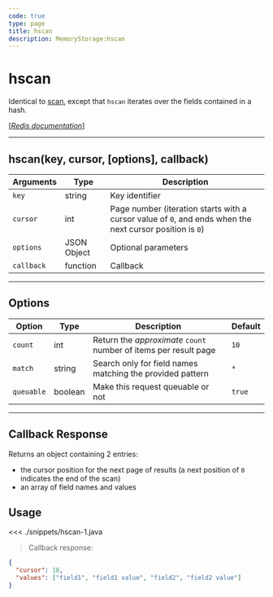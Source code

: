 ```yaml
---
code: true
type: page
title: hscan
description: MemoryStorage:hscan
---
```


# hscan

Identical to [scan](/sdk/android/3/core-classes/memory-storage/scan), except that `hscan` iterates over the fields contained in a hash.

[[_Redis documentation_]](https://redis.io/commands/hscan)

---

## hscan(key, cursor, [options], callback)

| Arguments  | Type        | Description                                                                                              |
| ---------- | ----------- | -------------------------------------------------------------------------------------------------------- |
| `key`      | string      | Key identifier                                                                                           |
| `cursor`   | int         | Page number (iteration starts with a cursor value of `0`, and ends when the next cursor position is `0`) |
| `options`  | JSON Object | Optional parameters                                                                                      |
| `callback` | function    | Callback                                                                                                 |

---

## Options

| Option     | Type    | Description                                                      | Default |
| ---------- | ------- | ---------------------------------------------------------------- | ------- |
| `count`    | int     | Return the _approximate_ `count` number of items per result page | `10`    |
| `match`    | string  | Search only for field names matching the provided pattern        | `*`     |
| `queuable` | boolean | Make this request queuable or not                                | `true`  |

---

## Callback Response

Returns an object containing 2 entries:

- the cursor position for the next page of results (a next position of `0` indicates the end of the scan)
- an array of field names and values

## Usage

<<< ./snippets/hscan-1.java

> Callback response:

```json
{
  "cursor": 18,
  "values": ["field1", "field1 value", "field2", "field2 value"]
}
```
